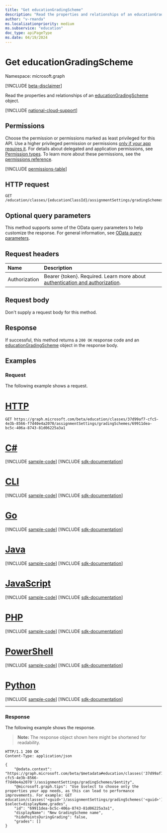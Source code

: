 ```yaml
---
title: "Get educationGradingScheme"
description: "Read the properties and relationships of an educationGradingScheme object."
author: "v-rmanda"
ms.localizationpriority: medium
ms.subservice: "education"
doc_type: apiPageType
ms.date: 04/19/2024
---
```


# Get educationGradingScheme

Namespace: microsoft.graph

[!INCLUDE [beta-disclaimer](../../includes/beta-disclaimer.md)]

Read the properties and relationships of an [educationGradingScheme](../resources/educationgradingscheme.md) object.

[!INCLUDE [national-cloud-support](../../includes/global-only.md)]

## Permissions

Choose the permission or permissions marked as least privileged for this API. Use a higher privileged permission or permissions [only if your app requires it](/graph/permissions-overview#best-practices-for-using-microsoft-graph-permissions). For details about delegated and application permissions, see [Permission types](/graph/permissions-overview#permission-types). To learn more about these permissions, see the [permissions reference](/graph/permissions-reference).

<!-- { "blockType": "permissions", "name": "educationgradingscheme_get" } -->
[!INCLUDE [permissions-table](../includes/permissions/educationgradingscheme-get-permissions.md)]

## HTTP request

<!-- {
  "blockType": "ignored"
}
-->
``` http
GET /education/classes/{educationClassId}/assignmentSettings/gradingSchemes/{educationGradingSchemeId}
```

## Optional query parameters

This method supports some of the OData query parameters to help customize the response. For general information, see [OData query parameters](/graph/query-parameters).

## Request headers

|Name|Description|
|:---|:---|
|Authorization|Bearer {token}. Required. Learn more about [authentication and authorization](/graph/auth/auth-concepts).|

## Request body

Don't supply a request body for this method.

## Response

If successful, this method returns a `200 OK` response code and an [educationGradingScheme](../resources/educationgradingscheme.md) object in the response body.

## Examples

### Request

The following example shows a request.
# [HTTP](#tab/http)
<!-- {
  "blockType": "request",
  "name": "get_educationgradingscheme"
}
-->
``` http
GET https://graph.microsoft.com/beta/education/classes/37d99af7-cfc5-4e3b-8566-f7d40e4a2070/assignmentSettings/gradingSchemes/69911dea-bc5c-406a-8743-81d06225a3a1
```

# [C#](#tab/csharp)
[!INCLUDE [sample-code](../includes/snippets/csharp/get-educationgradingscheme-csharp-snippets.md)]
[!INCLUDE [sdk-documentation](../includes/snippets/snippets-sdk-documentation-link.md)]

# [CLI](#tab/cli)
[!INCLUDE [sample-code](../includes/snippets/cli/get-educationgradingscheme-cli-snippets.md)]
[!INCLUDE [sdk-documentation](../includes/snippets/snippets-sdk-documentation-link.md)]

# [Go](#tab/go)
[!INCLUDE [sample-code](../includes/snippets/go/get-educationgradingscheme-go-snippets.md)]
[!INCLUDE [sdk-documentation](../includes/snippets/snippets-sdk-documentation-link.md)]

# [Java](#tab/java)
[!INCLUDE [sample-code](../includes/snippets/java/get-educationgradingscheme-java-snippets.md)]
[!INCLUDE [sdk-documentation](../includes/snippets/snippets-sdk-documentation-link.md)]

# [JavaScript](#tab/javascript)
[!INCLUDE [sample-code](../includes/snippets/javascript/get-educationgradingscheme-javascript-snippets.md)]
[!INCLUDE [sdk-documentation](../includes/snippets/snippets-sdk-documentation-link.md)]

# [PHP](#tab/php)
[!INCLUDE [sample-code](../includes/snippets/php/get-educationgradingscheme-php-snippets.md)]
[!INCLUDE [sdk-documentation](../includes/snippets/snippets-sdk-documentation-link.md)]

# [PowerShell](#tab/powershell)
[!INCLUDE [sample-code](../includes/snippets/powershell/get-educationgradingscheme-powershell-snippets.md)]
[!INCLUDE [sdk-documentation](../includes/snippets/snippets-sdk-documentation-link.md)]

# [Python](#tab/python)
[!INCLUDE [sample-code](../includes/snippets/python/get-educationgradingscheme-python-snippets.md)]
[!INCLUDE [sdk-documentation](../includes/snippets/snippets-sdk-documentation-link.md)]

---

### Response

The following example shows the response.
>**Note:** The response object shown here might be shortened for readability.
<!-- {
  "blockType": "response",
  "truncated": true,
  "@odata.type": "microsoft.graph.educationGradingScheme"
}
-->
``` http
HTTP/1.1 200 OK
Content-Type: application/json

{
    "@odata.context": "https://graph.microsoft.com/beta/$metadata#education/classes('37d99af7-cfc5-4e3b-8566-f7d40e4a2070')/assignmentSettings/gradingSchemes/$entity",
    "@microsoft.graph.tips": "Use $select to choose only the properties your app needs, as this can lead to performance improvements. For example: GET education/classes('<guid>')/assignmentSettings/gradingSchemes('<guid>')?$select=displayName,grades",
    "id": "69911dea-bc5c-406a-8743-81d06225a3a1",
    "displayName": "New GradingScheme name",
    "hidePointsDuringGrading": false,
    "grades": []
}
```


